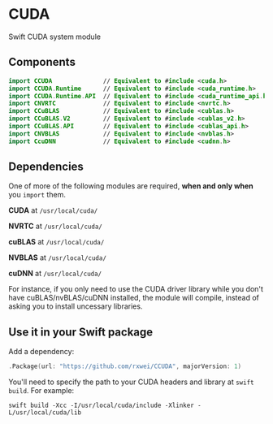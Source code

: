 # CUDA
Swift CUDA system module

## Components
```swift
import CCUDA              // Equivalent to #include <cuda.h>
import CCUDA.Runtime      // Equivalent to #include <cuda_runtime.h>
import CCUDA.Runtime.API  // Equivalent to #include <cuda_runtime_api.h>
import CNVRTC             // Equivalent to #include <nvrtc.h>
import CCuBLAS            // Equivalent to #include <cublas.h>
import CCuBLAS.V2         // Equivalent to #include <cublas_v2.h>
import CCuBLAS.API        // Equivalent to #include <cublas_api.h>
import CNVBLAS            // Equivalent to #include <nvblas.h>
import CcuDNN             // Equivalent to #include <cudnn.h>
```

## Dependencies

One of more of the following modules are required, **when and only when** you `import` them.

**CUDA** at `/usr/local/cuda/`

**NVRTC** at `/usr/local/cuda/`

**cuBLAS** at `/usr/local/cuda/`

**NVBLAS** at `/usr/local/cuda/`

**cuDNN** at `/usr/local/cuda/`

For instance, if you only need to use the CUDA driver library while you don't
have cuBLAS/nvBLAS/cuDNN installed, the module will compile, instead of asking
you to install uncessary libraries.

## Use it in your Swift package

Add a dependency:
```swift
.Package(url: "https://github.com/rxwei/CCUDA", majorVersion: 1)
```

You'll need to specify the path to your CUDA headers and library at `swift build`. For example:
```
swift build -Xcc -I/usr/local/cuda/include -Xlinker -L/usr/local/cuda/lib
```

